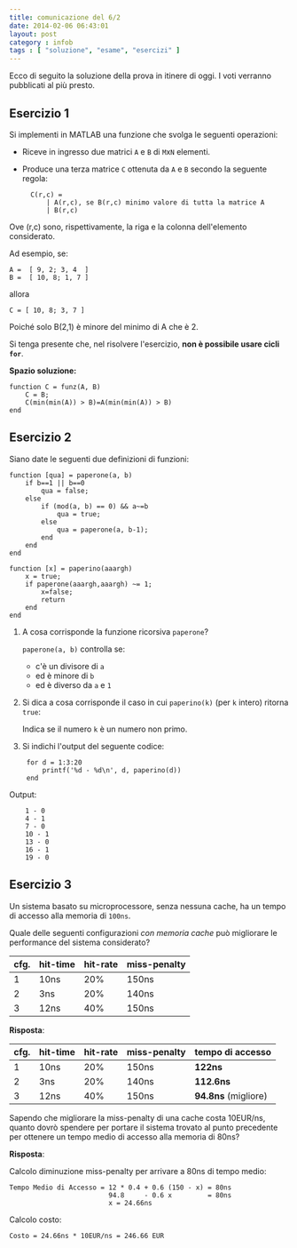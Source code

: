 ```yaml
---
title: comunicazione del 6/2
date: 2014-02-06 06:43:01 
layout: post
category : infob 
tags : [ "soluzione", "esame", "esercizi" ] 
---
```



Ecco di seguito la soluzione della prova in itinere di oggi. I voti verranno pubblicati al più presto.

## Esercizio 1

Si implementi in MATLAB una funzione che svolga le seguenti operazioni:

* Riceve in ingresso due matrici `A` e `B` di `M`x`N` elementi.
* Produce una terza matrice `C` ottenuta da `A` e `B` secondo la seguente regola:

        C(r,c) = 
            | A(r,c), se B(r,c) minimo valore di tutta la matrice A
            | B(r,c)

Ove (r,c) sono, rispettivamente, la riga e la colonna dell'elemento considerato.

Ad esempio, se:

    A =  [ 9, 2; 3, 4  ] 
    B =  [ 10, 8; 1, 7 ]

allora

    C = [ 10, 8; 3, 7 ]

Poiché solo B(2,1) è minore del minimo di A che è 2. 

Si tenga presente che, nel risolvere l'esercizio, **non è possibile usare cicli `for`**.


__Spazio soluzione:__

    function C = funz(A, B)
        C = B;
        C(min(min(A)) > B)=A(min(min(A)) > B)
    end

## Esercizio 2

Siano date le seguenti due definizioni di funzioni:

    function [qua] = paperone(a, b)
        if b==1 || b==0
            qua = false; 
        else 
            if (mod(a, b) == 0) && a~=b 
                qua = true;
            else 
                qua = paperone(a, b-1);
            end 
        end 
    end 

    function [x] = paperino(aaargh)
        x = true;
        if paperone(aaargh,aaargh) ~= 1;
            x=false;
            return
        end
    end

1. A cosa corrisponde la funzione ricorsiva `paperone`?

    `paperone(a, b)` controlla se:

    * c'è un divisore di `a` 
    * ed è minore di `b` 
    * ed è diverso da `a` e `1`

2. Si dica a cosa corrisponde il caso in cui `paperino(k)` (per `k` intero) ritorna `true`:

    Indica se il numero `k` è un numero non primo.

3. Si indichi l'output del seguente codice:

        for d = 1:3:20 
            printf('%d - %d\n', d, paperino(d))
        end

Output: 

        1 - 0
        4 - 1
        7 - 0
        10 - 1
        13 - 0
        16 - 1
        19 - 0


## Esercizio 3

Un sistema basato su microprocessore, senza nessuna cache, ha un tempo di accesso alla memoria di `100ns`.

Quale delle seguenti configurazioni *con memoria cache* può migliorare le performance del sistema considerato?

| cfg. | hit-time | hit-rate | miss-penalty |
| ---- | -------- | -------- | ------------ |
|    1 | 10ns     | 20%      | 150ns        |
|    2 | 3ns      | 20%      | 140ns        |
|    3 | 12ns     | 40%      | 150ns        |

__Risposta__: 
        
| cfg. | hit-time | hit-rate | miss-penalty |    tempo di accesso   |
| ---- | -------- | -------- | ------------ | --------------------- |
|    1 | 10ns     | 20%      | 150ns        | __122ns__             |
|    2 | 3ns      | 20%      | 140ns        | __112.6ns__           |
|    3 | 12ns     | 40%      | 150ns        | __94.8ns__ (migliore) |

Sapendo che migliorare la miss-penalty di una cache costa 10EUR/ns, quanto dovrò spendere per portare il sistema trovato al punto precedente per ottenere un tempo medio di accesso alla memoria di 80ns?

__Risposta__:

Calcolo diminuzione miss-penalty per arrivare a 80ns di tempo medio:

    Tempo Medio di Accesso = 12 * 0.4 + 0.6 (150 - x) = 80ns
                             94.8     - 0.6 x         = 80ns 
                             x = 24.66ns 
Calcolo costo:

    Costo = 24.66ns * 10EUR/ns = 246.66 EUR


 
